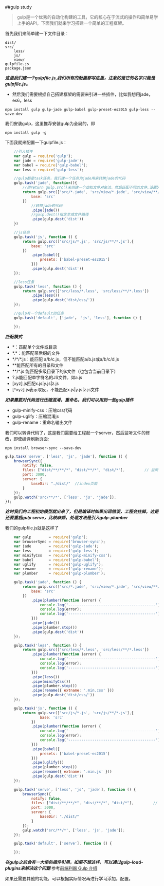 ##gulp study

>gulp是一个优秀的自动化构建的工具，它的核心在于流式的操作和简单易学上手的API，下面我们就来学习搭建一个简单的工程框架。

首先我们来简单建一下文件目录：
```
dist/
src/
    less/
    js/
    view/
gulpfile.js
package.json
```
***这里我们建一个gulpfile.js,我们所有的配置都写这里，注意的是它的名字只能是gulpfile.js。***
- 然后我们需要根据自己搭建框架的需要来引进一些插件，比如我想用jade，es6，less
```shell
npm install gulp gulp-jade gulp-babel gulp-preset-es2015 gulp-less --save-dev
```
我们安装gulp，这里推荐安装gulp为全局的，即
```shell
npm install gulp -g
```
下面我就来配置一下gulpfile.js：
```js
    //引入插件
    var gulp = require('gulp');
    var jade = require('gulp-jade');
    var babel = require('gulp-babel');
    var less = require('gulp-less');

    //gulp都是task任务，我们建一个任务为jade用来转换jade的代码
    gulp.task('jade', function(){
        //用return gulp.src()来创建一个虚拟文件对象流，然后匹配不同的文件,设置base灵活改变生成文件路径
        return gulp.src(['src/*.jade', 'src/view/*.jade', 'src/view/**/*.jade']，{
        	base: 'src'
        })
        	//转换jade的代码
            .pipe(jade())
            //gulp.dest()指定生成文件路径
            .pipe(gulp.dest('dist'))
    })

    //js任务
    gulp.task('js', function () {
    	return gulp.src(['src/js/*.js', 'src/js/**/*.js'],{
            base: 'src'
        })
        	.pipe(babel({
            	presets: ['babel-preset-es2015']
       		}))
        	.pipe(gulp.dest('dist'))
	});

    //less任务
    gulp.task('less', function () {
    	return gulp.src(['src/less/*.less', 'src/less/**/*.less'])
        	.pipe(less())
        	.pipe(gulp.dest('dist/css/'))
	});

    //gulp有一个default的任务
    gulp.task('default', ['jade'， 'js', 'less'], function () {

	});
```
***匹配模式***
- \*：匹配单个文件或目录
- \*.\*：能匹配带后缀的文件
- \*/\*/\*.js：能匹配 a/b/c.js，但不能匹配a/b.js或a/b/c/d.js
- \*\*能匹配所有的目录和文件
- \*\*/\*.js 能匹配多级目录下的js文件（也包含当前目录下）
- ?.js能匹配单字符名的JS文件，如a.js
- [xyz].js匹配x.js|y.js|z.js
- [^xyz].js表示取反，不能匹配x.js|y.js|z.js文件

***如果需要对代码进行压缩混淆，重命名，我们可以用到一些gulp插件***
- gulp-minify-css：压缩css代码
- gulp-uglify：压缩混淆js
- gulp-rename：重命名输出文件

我们可以转译代码了，这是我们需要给工程起一个server，然后监听文件的修改，即使编译刷新页面:
```shell
npm install browser-sync --save-dev
```
```js
gulp.task('serve', ['less', 'js', 'jade'], function () {
    browserSync({
        notify: false,
        files: ["dist/**/**/*", "dist/**/*", "dist/*"],         // 监听文件内容改变，刷新页面
        port: 3000,
        server: {
            baseDir: "./dist/"  //index页面
        }
    });
    gulp.watch('src/**/*', ['less', 'js', 'jade']);
});
```
***这时我们的工程初始模型就出来了，但是编译时如果出现错误，工程会挂掉，这是还要重启gulp serve，比较麻烦，处理方法是引入gulp-plumber***

我们的gulpfile.js就是这样了
```js
    var gulp        = require('gulp');
    var browserSync = require('browser-sync');
    var jade        = require('gulp-jade');
    var less        = require('gulp-less');
    var minifyCss   = require('gulp-minify-css');
    var babel       = require('gulp-babel');
    var uglify      = require('gulp-uglify');
    var rename      = require('gulp-rename');
    var plumber     = require('gulp-plumber');

    gulp.task('jade', function () {
        return gulp.src(['src/*.jade', 'src/view/*.jade', 'src/view/**/*.jade'], {
            base: 'src'
        })
            .pipe(plumber(function (error) {
                console.log('----------------------------------------');
                console.log(error);
                console.log('----------------------------------------');
            }))
            .pipe(jade())
            .pipe(plumber.stop())
            .pipe(gulp.dest('dist'))
    });

    gulp.task('less', function () {
        return gulp.src(['src/less/*.less', 'src/less/**/*.less'])
            .pipe(plumber(function (error) {
                console.log('----------------------------------------');
                console.log(error);
                console.log('----------------------------------------');
            }))
            .pipe(less())
            .pipe(minifyCss())
            .pipe(plumber.stop())
            .pipe(rename({ extname: '.min.css' }))
            .pipe(gulp.dest('dist/css/'))
    });

    gulp.task('js', function () {
        return gulp.src(['src/js/*.js', 'src/js/**/*.js'],{
                base: 'src'
            })
            .pipe(plumber(function (error) {
                console.log('----------------------------------------');
                console.log(error);
                console.log('----------------------------------------');
            }))
            .pipe(babel({
                presets: ['babel-preset-es2015']
            }))
            .pipe(uglify())
            .pipe(plumber.stop())
            .pipe(rename({ extname: '.min.js' }))
            .pipe(gulp.dest('dist'))
    });

    gulp.task('serve', ['less', 'js', 'jade'], function () {
        browserSync({
            notify: false,
            files: ["dist/**/**/*", "dist/**/*", "dist/*"],         // 监听文件内容改变，刷新页面
            port: 3000,
            server: {
                baseDir: "./dist/"
            }
        });
        gulp.watch('src/**/*', ['less', 'js', 'jade']);
    });

    gulp.task('default', ['serve'], function () {

    });
```

***在gulp之前会有一大串的插件引用，如果不想这样，可以通过gulp-load-plugins来解决这个问题***
参考[前端利器 Gulp 介绍](http://octman.com/blog/2015-2015-09-30-gulp-introduction/)

如果还需要其他的功能，可以根据实际情况再进行学习添加，配置。

